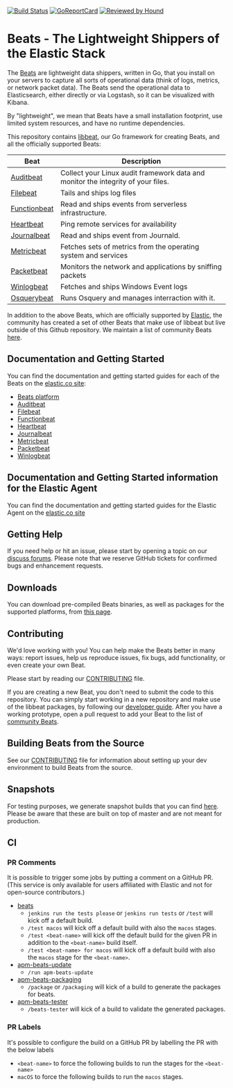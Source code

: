 [![Build Status](https://beats-ci.elastic.co/job/Beats/job/beats/job/master/badge/icon)](https://beats-ci.elastic.co/job/Beats/job/beats/job/master/)
[![GoReportCard](http://goreportcard.com/badge/elastic/beats)](http://goreportcard.com/report/elastic/beats)
[![Reviewed by Hound](https://img.shields.io/badge/Reviewed_by-Hound-8E64B0.svg)](https://houndci.com)

# Beats - The Lightweight Shippers of the Elastic Stack

The [Beats](https://www.elastic.co/beats) are lightweight data
shippers, written in Go, that you install on your servers to capture all sorts
of operational data (think of logs, metrics, or network packet data). The Beats
send the operational data to Elasticsearch, either directly or via Logstash, so
it can be visualized with Kibana.

By "lightweight", we mean that Beats have a small installation footprint, use
limited system resources, and have no runtime dependencies.

This repository contains
[libbeat](https://github.com/elastic/beats/tree/master/libbeat), our Go
framework for creating Beats, and all the officially supported Beats:

Beat  | Description
--- | ---
[Auditbeat](https://github.com/elastic/beats/tree/master/auditbeat) | Collect your Linux audit framework data and monitor the integrity of your files.
[Filebeat](https://github.com/elastic/beats/tree/master/filebeat) | Tails and ships log files
[Functionbeat](https://github.com/elastic/beats/tree/master/x-pack/functionbeat) | Read and ships events from serverless infrastructure.
[Heartbeat](https://github.com/elastic/beats/tree/master/heartbeat) | Ping remote services for availability
[Journalbeat](https://github.com/elastic/beats/tree/master/journalbeat) | Read and ships event from Journald.
[Metricbeat](https://github.com/elastic/beats/tree/master/metricbeat) | Fetches sets of metrics from the operating system and services
[Packetbeat](https://github.com/elastic/beats/tree/master/packetbeat) | Monitors the network and applications by sniffing packets
[Winlogbeat](https://github.com/elastic/beats/tree/master/winlogbeat) | Fetches and ships Windows Event logs
[Osquerybeat](https://github.com/elastic/beats/tree/master/x-pack/osquerybeat) | Runs Osquery and manages interraction with it.

In addition to the above Beats, which are officially supported by
[Elastic](https://elastic.co), the community has created a set of other Beats
that make use of libbeat but live outside of this Github repository. We maintain
a list of community Beats
[here](https://www.elastic.co/guide/en/beats/libbeat/master/community-beats.html).

## Documentation and Getting Started

You can find the documentation and getting started guides for each of the Beats
on the [elastic.co site](https://www.elastic.co/guide/):

* [Beats platform](https://www.elastic.co/guide/en/beats/libbeat/current/index.html)
* [Auditbeat](https://www.elastic.co/guide/en/beats/auditbeat/current/index.html)
* [Filebeat](https://www.elastic.co/guide/en/beats/filebeat/current/index.html)
* [Functionbeat](https://www.elastic.co/guide/en/beats/functionbeat/current/index.html)
* [Heartbeat](https://www.elastic.co/guide/en/beats/heartbeat/current/index.html)
* [Journalbeat](https://www.elastic.co/guide/en/beats/journalbeat/current/index.html)
* [Metricbeat](https://www.elastic.co/guide/en/beats/metricbeat/current/index.html)
* [Packetbeat](https://www.elastic.co/guide/en/beats/packetbeat/current/index.html)
* [Winlogbeat](https://www.elastic.co/guide/en/beats/winlogbeat/current/index.html)

## Documentation and Getting Started information for the Elastic Agent

You can find the documentation and getting started guides for the Elastic Agent
on the [elastic.co site](https://www.elastic.co/downloads/elastic-agent)

## Getting Help

If you need help or hit an issue, please start by opening a topic on our
[discuss forums](https://discuss.elastic.co/c/beats). Please note that we
reserve GitHub tickets for confirmed bugs and enhancement requests.

## Downloads

You can download pre-compiled Beats binaries, as well as packages for the
supported platforms, from [this page](https://www.elastic.co/downloads/beats).

## Contributing

We'd love working with you! You can help make the Beats better in many ways:
report issues, help us reproduce issues, fix bugs, add functionality, or even
create your own Beat.

Please start by reading our [CONTRIBUTING](CONTRIBUTING.md) file.

If you are creating a new Beat, you don't need to submit the code to this
repository. You can simply start working in a new repository and make use of the
libbeat packages, by following our [developer
guide](https://www.elastic.co/guide/en/beats/libbeat/current/new-beat.html).
After you have a working prototype, open a pull request to add your Beat to the
list of [community
Beats](https://github.com/elastic/beats/blob/master/libbeat/docs/communitybeats.asciidoc).

## Building Beats from the Source

See our [CONTRIBUTING](CONTRIBUTING.md) file for information about setting up
your dev environment to build Beats from the source.

## Snapshots

For testing purposes, we generate snapshot builds that you can find [here](https://beats-ci.elastic.co/job/Beats/job/packaging/job/master/lastSuccessfulBuild/gcsObjects/). Please be aware that these are built on top of master and are not meant for production.

## CI

### PR Comments

It is possible to trigger some jobs by putting a comment on a GitHub PR.
(This service is only available for users affiliated with Elastic and not for open-source contributors.)

* [beats][]
  * `jenkins run the tests please` or `jenkins run tests` or `/test` will kick off a default build.
  * `/test macos` will kick off a default build with also the `macos` stages.
  * `/test <beat-name>` will kick off the default build for the given PR in addition to the `<beat-name>` build itself.
  * `/test <beat-name> for macos` will kick off a default build with also the `macos` stage for the `<beat-name>`.
* [apm-beats-update][]
  * `/run apm-beats-update`
* [apm-beats-packaging][]
  * `/package` or `/packaging` will kick of a build to generate the packages for beats.
* [apm-beats-tester][]
  * `/beats-tester` will kick of a build to validate the generated packages.

### PR Labels

It's possible to configure the build on a GitHub PR by labelling the PR with the below labels

* `<beat-name>` to force the following builds to run the stages for the `<beat-name>`
* `macOS` to force the following builds to run the `macos` stages.

[beats]: https://beats-ci.elastic.co/job/Beats/job/beats/
[apm-beats-update]: https://beats-ci.elastic.co/job/Beats/job/apm-beats-update/
[apm-beats-packaging]: https://beats-ci.elastic.co/job/Beats/job/packaging/
[apm-beats-tester]: https://beats-ci.elastic.co/job/Beats/job/beats-tester/
